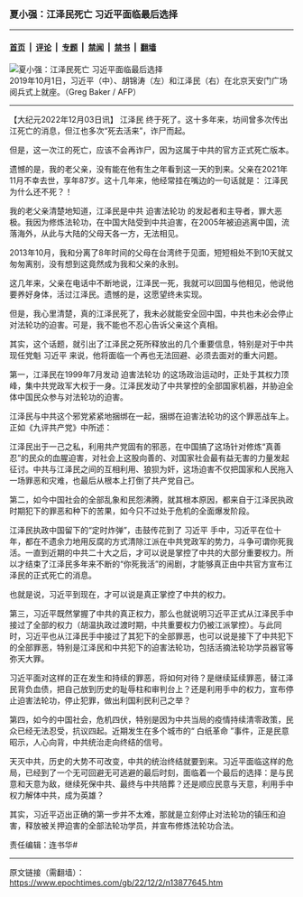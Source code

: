 ### 夏小强：江泽民死亡 习近平面临最后选择

---

#### [首页](../../../..?n13877645) &nbsp;|&nbsp; [评论](../../../../../epoch-comment?n13877645) &nbsp;|&nbsp; [专题](../../../../../epoch-special?n13877645) &nbsp;|&nbsp; [禁闻](../../../../../epoch-news?n13877645) &nbsp;|&nbsp; [禁书](../../../../../books?n13877645) &nbsp;|&nbsp; [翻墙](https://github.com/gfw-breaker/nogfw/blob/master/README.md?n13877645)


<div><img alt="夏小强：江泽民死亡 习近平面临最后选择" class="attachment-djy_600_400 size-djy_600_400 wp-post-image" src="https://i.epochtimes.com/assets/uploads/2022/12/id13877647-000_1KW7IY_111-600x400.jpg"/>
<div class="caption">
 2019年10月1日，习近平（中）、胡锦涛（左）和江泽民（右）在北京天安门广场阅兵式上就座。（Greg Baker / AFP）
</div></div><hr/><div class="post_content" id="artbody" itemprop="articleBody">
 <!-- article content begin -->
 <p>
  【大纪元2022年12月03日讯】
  <ok href="https://www.epochtimes.com/gb/tag/%E6%B1%9F%E6%B3%BD%E6%B0%91.html">
   江泽民
  </ok>
  终于死了。这十多年来，坊间曾多次传出江死亡的消息，但江也多次“死去活来”，诈尸而起。
 </p>
 <p>
  但是，这一次江的死亡，应该不会再诈尸，因为这属于中共的官方正式死亡版本。
 </p>
 <p>
  遗憾的是，我的老父亲，没有能在他有生之年看到这一天的到来。父亲在2021年11月不幸去世，享年87岁。这十几年来，他经常挂在嘴边的一句话就是：
  <ok href="https://www.epochtimes.com/gb/tag/%E6%B1%9F%E6%B3%BD%E6%B0%91.html">
   江泽民
  </ok>
  为什么还不死？！
 </p>
 <p>
  我的老父亲清楚地知道，江泽民是中共
  <ok href="https://www.epochtimes.com/gb/tag/%E8%BF%AB%E5%AE%B3%E6%B3%95%E8%BD%AE%E5%8A%9F.html">
   迫害法轮功
  </ok>
  的发起者和主导者，罪大恶极。我因为修炼法轮功，在中国大陆受到中共迫害，在2005年被迫逃离中国，流落海外，从此与大陆的父母天各一方，无法相见。
 </p>
 <p>
  2013年10月，我和分离了8年时间的父母在台湾终于见面，短短相处不到10天就又匆匆离别，没有想到这竟然成为我和父亲的永别。
 </p>
 <p>
  这几年来，父亲在电话中不断地说，江泽民一死，我就可以回国与他相见，他说他要养好身体，活过江泽民。遗憾的是，这愿望终未实现。
 </p>
 <p>
  但是，我心里清楚，真的江泽民死了，我未必就能安全回中国，中共也未必会停止对法轮功的迫害。可是，我不能也不忍心告诉父亲这个真相。
 </p>
 <p>
  其实，这个话题，就引出了江泽民之死所释放出的几个重要信息，特别是对于中共现任党魁
  <ok href="https://www.epochtimes.com/gb/tag/%E4%B9%A0%E8%BF%91%E5%B9%B3.html">
   习近平
  </ok>
  来说，他将面临一个再也无法回避、必须去面对的重大问题。
 </p>
 <p>
  第一，江泽民在1999年7月发动
  <ok href="https://www.epochtimes.com/gb/tag/%E8%BF%AB%E5%AE%B3%E6%B3%95%E8%BD%AE%E5%8A%9F.html">
   迫害法轮功
  </ok>
  的这场政治运动时，正处于其权力顶峰，集中共党政军大权于一身。江泽民发动了中共掌控的全部国家机器，并胁迫全体中国民众参与对法轮功的迫害。
 </p>
 <p>
  江泽民与中共这个邪党紧紧地捆绑在一起，捆绑在迫害法轮功的这个罪恶战车上。正如《九评共产党》中所述：
 </p>
 <p>
  江泽民出于一己之私，利用共产党固有的邪恶，在中国搞了这场针对修炼“真善忍”的民众的血腥迫害，对社会上这股向善的、对国家社会最有益无害的力量发起征讨。中共与江泽民之间的互相利用、狼狈为奸，这场迫害不仅把国家和人民拖入一场罪恶和灾难，也最后从根本上打倒了共产党自己。
 </p>
 <p>
  第二，如今中国社会的全部乱象和民怨沸腾，就其根本原因，都来自于江泽民执政时期犯下的罪恶和种下的苦果，如今只不过处于危机的全面爆发阶段。
 </p>
 <p>
  江泽民执政中国留下的“定时炸弹”，击鼓传花到了
  <ok href="https://www.epochtimes.com/gb/tag/%E4%B9%A0%E8%BF%91%E5%B9%B3.html">
   习近平
  </ok>
  手中，习近平在位十年，都在不遗余力地用反腐的方式清除江派在中共党政军的势力，斗争可谓你死我活。一直到近期的中共二十大之后，才可以说是掌控了中共的大部分重要权力。所以才结束了江泽民多年来不断的“你死我活”的闹剧，才能够真正由中共官方宣布江泽民的正式死亡的消息。
 </p>
 <p>
  也就是说，习近平到现在，才可以说是真正掌控了中共的权力。
 </p>
 <p>
  第三，习近平既然掌握了中共的真正权力，那么也就说明习近平正式从江泽民手中接过了全部的权力（胡温执政过渡时期，中共重要权力仍被江派掌控）。与此同时，习近平也从江泽民手中接过了其犯下的全部罪恶，也可以说是接下了中共犯下的全部罪恶，特别是江泽民和中共犯下的迫害法轮功，包括活摘法轮功学员器官等弥天大罪。
 </p>
 <p>
  习近平面对这样的正在发生和持续的罪恶，将如何对待？是继续延续罪恶，替江泽民背负血债，把自己放到历史的耻辱柱和审判台上？还是利用手中的权力，宣布停止迫害法轮功，停止犯罪，做出利国利民利己之举？
 </p>
 <p>
  第四，如今的中国社会，危机四伏，特别是因为中共当局的疫情持续清零政策，民众已经无法忍受，抗议四起。近期发生在多个城市的“
  <ok href="https://www.epochtimes.com/gb/tag/%E7%99%BD%E7%BA%B8%E9%9D%A9%E5%91%BD.html">
   白纸革命
  </ok>
  ”事件，正是民意昭示，人心向背，中共统治走向终结的信号。
 </p>
 <p>
  天灭中共，历史的大势不可改变，中共的统治终结就要到来。习近平面临这样的危局，已经到了一个无可回避无可逃避的最后时刻，面临着一个最后的选择：是与民意和天意为敌，继续死保中共、最终与中共陪葬？还是顺应民意与天意，利用手中权力解体中共，成为英雄？
 </p>
 <p>
  其实，习近平迈出正确的第一步并不太难，那就是立刻停止对法轮功的镇压和迫害，释放被关押迫害的全部法轮功学员，并宣布修炼法轮功合法。
 </p>
 <p>
  责任编辑：连书华#
 </p>
 <!-- article content end -->
 <div id="below_article_ad">
 </div>
</div>


---

原文链接（需翻墙）：https://www.epochtimes.com/gb/22/12/2/n13877645.htm